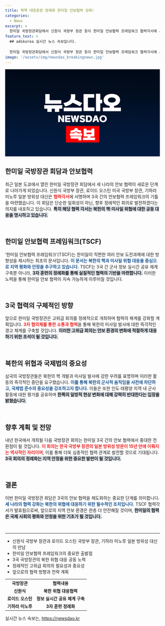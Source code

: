 ```yaml
---
title: 북핵 대응훈련 정례화 한미일 안보협력 강화!
categories:
  - News
excerpt: >
  한미일 국방장관회담에서 신원식 국방부 장관 등이 한미일 안보협력 프레임워크 협력각서에 서명하며, 북한 핵 위협에 공동 대응을 다짐했다. 내년 한국에서의 정례 회동 합의로 3국 안보 협력이 한층 강화될 예정이다.
feature_text: >
  ## adskorea 실시간 뉴스 속보입니다.

  한미일 국방장관회담에서 신원식 국방부 장관 등이 한미일 안보협력 프레임워크 협력각서에 서명하며, 북한 핵 위협에 공동 대응을 다짐했다. 내년 한국에서의 정례 회동 합의로 3국 안보 협력이 한층 강화될 예정이다.
image: '/assets/img/newsdao_breakingnews.jpg'
---
```


<p><img src="/assets/img/newsdao_breakingnews.jpg" alt="adskorea 속보" /></p>

<h2 data-ke-size="size26">한미일 국방장관 회담과 안보협력</h2>

<p data-ke-size="size16">최근 일본 도쿄에서 열린 한미일 국방장관 회담에서 세 나라의 안보 협력이 새로운 단계로 나아가게 되었습니다. 신원식 국방부 장관, 로이드 오스틴 미국 국방부 장관, 기하라 미노루 일본 방위성 대신은 <b><span style="color: #ee2323;">협력각서</span></b>에 서명하며 3국 간의 안보협력 프레임워크의 기틀을 마련했습니다. 이 회담은 단순한 일회성이 아닌, 향후 정례적인 회의로 발전하겠다는 의지를 내포하고 있습니다. <b><span style="background-color: #21538527;">특히 해당 협력 각서는 북한의 핵·미사일 위협에 대한 공동 대응을 명시하고 있습니다.</span></b></p>

<p data-ke-size="size16">&nbsp;</p>

<h2 data-ke-size="size26">한미일 안보협력 프레임워크(TSCF)</h2>

<p data-ke-size="size16">‘한미일 안보협력 프레임워크’(TSCF)는 한미일이 직면한 여러 안보 도전과제에 대한 방향성을 제시하는 최초의 문서입니다. <b><span style="color: #1a5490;">이 문서는 북한의 핵과 미사일 위협 대응을 중심으로 지역 평화와 안정을 추구하고 있습니다.</span></b> TSCF는 3국 간 군사 정보 실시간 공유 체계 구축뿐 아니라, <b><span style="background-color: #21538527;">3자 훈련의 정례화를 통해 실질적인 협력의 기반을 마련합니다.</span></b> 이러한 노력을 통해 한미일 안보 협력이 지속 가능하게 이루어질 것입니다.</p>

<p data-ke-size="size16">&nbsp;</p>

<h2 data-ke-size="size26">3국 협력의 구체적인 방향</h2>

<p data-ke-size="size16">앞으로 한미일 국방장관은 고위급 회의를 정례적으로 개최하며 협력의 체계를 강화할 계획입니다. <b><span style="color: #ee2323;">3자 협의체를 통한 소통과 협력</span></b>을 통해 북한의 미사일 발사에 대한 즉각적인 경고 체계를 구축할 것입니다. <b><span style="background-color: #21538527;">이러한 고위급 회의는 안보 환경의 변화에 적절하게 대응하기 위한 초석이 될 것입니다.</span></b></p>

<p data-ke-size="size16">&nbsp;</p>

<h2 data-ke-size="size26">북한의 위협과 국제법의 중요성</h2>

<p data-ke-size="size16">삼국의 국방장관들은 북한의 핵 개발과 미사일 발사에 강한 우려를 표명하며 이러한 활동의 즉각적인 중단을 요구했습니다. <b><span style="color: #1a5490;">이를 통해 북한의 군사적 움직임을 사전에 차단하고, 국제법 준수의 중요성을 강조하고자 합니다.</span></b> 이들은 또한 인도·태평양 지역 내 군사 활동에 대한 평가를 공유하며 <b><span style="background-color: #21538527;">한쪽의 일방적 현상 변화에 대해 강력히 반대한다는 입장을 밝혔습니다.</span></b></p>

<p data-ke-size="size16">&nbsp;</p>

<h2 data-ke-size="size26">향후 계획 및 전망</h2>

<p data-ke-size="size16">내년 한국에서 개최될 다음 국방장관 회의는 한미일 3국 간의 안보 협력에서 중대한 전환점이 될 것입니다. <b><span style="color: #ee2323;">이 회의는 한국 국방부 장관의 일본 방위성 방문이 15년 만에 이뤄지는 역사적인 자리이며</span></b>, 이를 통해 더욱 심층적인 협력 관계로 발전할 것으로 기대됩니다. <b><span style="background-color: #21538527;">3국 회의의 정례화는 지역 안정을 위한 중요한 발판이 될 것입니다.</span></b></p>

<p data-ke-size="size16">&nbsp;</p>

<h2 data-ke-size="size26">결론</h2>

<p data-ke-size="size16">이번 한미일 국방장관 회담은 3국의 안보 협력을 제도화하는 중요한 단계를 의미합니다. <b><span style="color: #1a5490;">세 나라의 협력 강화는 북한의 위협에 대응하기 위한 필수적인 조치입니다.</span></b> TSCF 협력각서가 발효됨으로써, 앞으로의 지역 안보 환경은 한층 더 안전해질 것이며, <b><span style="background-color: #21538527;">한미일의 협력은 국제 사회의 평화와 안정을 위한 기초가 될 것입니다.</span></b></p>

<p data-ke-size="size16">&nbsp;</p>

<hr/>

<ul>
  <li>신원식 국방부 장관과 로이드 오스틴 국방부 장관, 기하라 미노루 일본 방위성 대신의 만남</li>
  <li>한미일 안보협력 프레임워크의 중요한 출발점</li>
  <li>3국 국방장관의 북한 위협 대응 공동 노력</li>
  <li>정례적인 고위급 회의의 필요성과 중요성</li>
  <li>앞으로의 협력 방향과 전략 계획</li>
</ul>

<p data-ke-size="size16"></p>

<table>
  <tr>
    <td style="text-align: center; height: 17px;"><b>국방장관</b></td>
    <td style="text-align: center; height: 17px;"><b>협력내용</b></td>
  </tr>
  <tr>
    <td style="text-align: center; height: 17px;"><b>신원식</b></td>
    <td style="text-align: center; height: 17px;"><b>북한 위협 대응협력</b></td>
  </tr>
  <tr>
    <td style="text-align: center; height: 17px;"><b>로이드 오스틴</b></td>
    <td style="text-align: center; height: 17px;"><b>정보 실시간 공유 체계 구축</b></td>
  </tr>
  <tr>
    <td style="text-align: center; height: 17px;"><b>기하라 미노루</b></td>
    <td style="text-align: center; height: 17px;"><b>3자 훈련 정례화</b></td>
  </tr>
</table>
실시간 뉴스 속보는, <a href="https://newsdao.kr" rel="dofollow">https://newsdao.kr</a>


